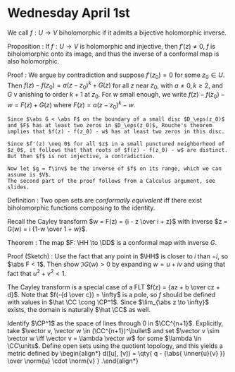 # Wednesday April 1st

We call $f: U\to V$ biholomorphic if it admits a bijective holomorphic inverse.

Proposition
: If $f: U\to V$ is holomorphic and injective, then $f'(z) \neq 0$, $f$ is biholomorphic onto its image, and thus the inverse of a conformal map is also holomorphic.

Proof
:   We argue by contradiction and suppose $f'(z_0) =0$ for some $z_0 \in U$.
    Then $f(z) - f(z_0) = a(z-z_0)^k + G(z)$ for all $z$ near $z_0$,
    with $a\neq 0, k \geq 2$, and $G$ v anishing to order $k+1$ at $z_0$.
    For $w$ small enough, we write $f(z) - f(z_0) - w = F(z) + G(z)$ where $F(z) = a(z-z_0)^k - w$.

    Since $\abs G < \abs F$ on the boundary of a small disc $D_\eps(z_0)$ and $F$ has at least two zeros in $D_\eps(z_0)$, Rouche's theorem implies that $f(z) - f(z_0) - w$ has at least two zeros in this disc.

    Since $f'(z) \neq 0$ for all $z$ in a small punctured neighborhood of $z_0$, it follows that that roots of $f(z) - f(z_0) - w$ are distinct.
    But then $f$ is not injective, a contradiction.

    Now let $g = f\inv$ be the inverse of $f$ on its range, which we can assume is $V$.
    The second part of the proof follows from a Calculus argument, see slides.


Definition
: Two open sets are *conformally equivalent* iff there exist biholomorphic functions composing to the identity.

Recall the Cayley transform $w = F(z) = {i - z \over i + z}$ with inverse $z = G(w) = i {1-w \over 1 + w}$.

Theorem
: The map $F: \HH \to \DD$ is a conformal map with inverse $G$.

Proof (Sketch)
:   Use the fact that any point in $\HH$ is closer to $i$ than $-i$, so $\abs F < 1$.
    Then show $\Im G(w) > 0$ by expanding $w = u + iv$ and using that fact that $u^2 + v^2 < 1$.

The Cayley transform is a special case of a FLT $f(z) = {az + b \over cz + d}$.
Note that $f(-{d \over c}) = \infty$ is a pole, so $f$ should be defined with values in $\hat \CC \cong \CP^1$.
Since $\lim_{\abs z \to \infty}$ exists, the domain is naturally $\hat \CC$ as well.

Identify $\CP^1$ as the space of lines through $0$ in $\CC^{n+1}$.
Explicitly, take $\vector v, \vector w \in (\CC^{n+1})^\bullet$ and set $\vector v \sim \vector w \iff \vector v = \lambda \vector w$ for some $\lambda \in \CC\units$.
Define open sets using the quotient topology, and this yields a metric defined by
\begin{align*}
d([u], [v]) = \qty{ q - {\abs{ \inner{u}{v}  }} \over \norm{u} \cdot \norm{v} }
.\end{align*}


